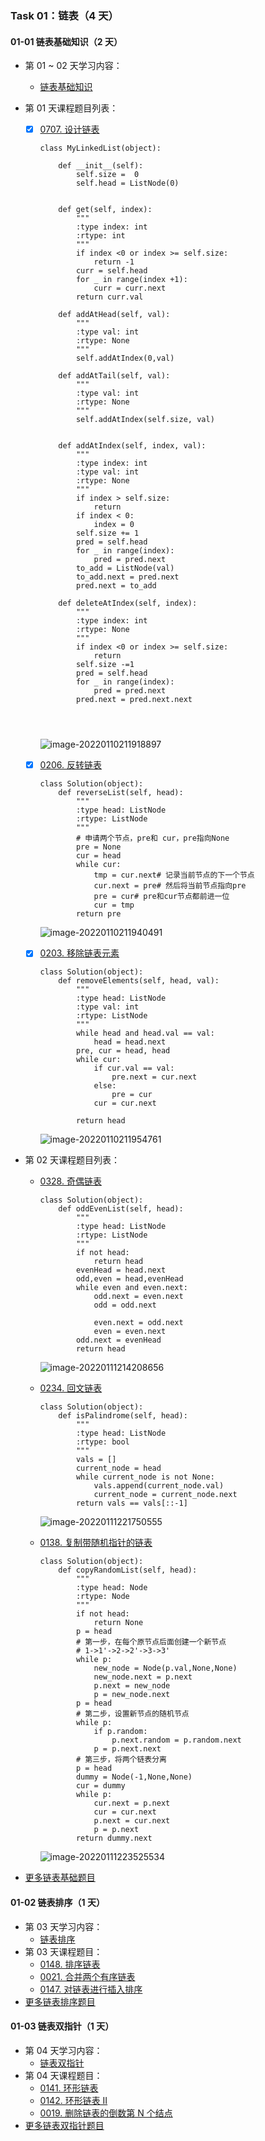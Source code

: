 
### Task 01：链表（4 天）

#### 01-01 链表基础知识（2 天）

- 第 01 ~ 02 天学习内容：
  - [链表基础知识](https://github.com/itcharge/LeetCode-Py/blob/main/Contents/02.Linked-List/01.Linked-List-Basic/01.Linked-List-Basic.md)
  
- 第 01 天课程题目列表：
  - [x] [0707. 设计链表](https://leetcode-cn.com/problems/design-linked-list/)
  
    ```
    class MyLinkedList(object):
    
        def __init__(self):
            self.size =  0
            self.head = ListNode(0)
    
    
        def get(self, index):
            """
            :type index: int
            :rtype: int
            """
            if index <0 or index >= self.size:
                return -1
            curr = self.head
            for _ in range(index +1):
                curr = curr.next
            return curr.val
    
        def addAtHead(self, val):
            """
            :type val: int
            :rtype: None
            """
            self.addAtIndex(0,val)
    
        def addAtTail(self, val):
            """
            :type val: int
            :rtype: None
            """
            self.addAtIndex(self.size, val)
     
    
        def addAtIndex(self, index, val):
            """
            :type index: int
            :type val: int
            :rtype: None
            """
            if index > self.size:
                return
            if index < 0:
                index = 0
            self.size += 1
            pred = self.head
            for _ in range(index):
                pred = pred.next
            to_add = ListNode(val)
            to_add.next = pred.next
            pred.next = to_add
    
        def deleteAtIndex(self, index):
            """
            :type index: int
            :rtype: None
            """
            if index <0 or index >= self.size:
                return 
            self.size -=1
            pred = self.head
            for _ in range(index):
                pred = pred.next
            pred.next = pred.next.next
    
      
     
    ```
  
    ![image-20220110211918897](img/Task1/image-20220110211918897-1820762.png)
  
  - [x] [0206. 反转链表](https://leetcode-cn.com/problems/reverse-linked-list/)
  
    ```
    class Solution(object):
    	def reverseList(self, head):
    		"""
    		:type head: ListNode
    		:rtype: ListNode
    		"""
    		# 申请两个节点，pre和 cur，pre指向None
    		pre = None
    		cur = head
    		while cur:
    			tmp = cur.next# 记录当前节点的下一个节点
    			cur.next = pre# 然后将当前节点指向pre
    			pre = cur# pre和cur节点都前进一位
    			cur = tmp
    		return pre
    ```
  
    ![image-20220110211940491](img/Task1/image-20220110211940491-1820782.png)
  
  - [x] [0203. 移除链表元素](https://leetcode-cn.com/problems/remove-linked-list-elements/)
  
    ```
    class Solution(object):
        def removeElements(self, head, val):
            """
            :type head: ListNode
            :type val: int
            :rtype: ListNode
            """
            while head and head.val == val:
                head = head.next
            pre, cur = head, head
            while cur:
                if cur.val == val:
                    pre.next = cur.next
                else:
                    pre = cur
                cur = cur.next
                
            return head
    ```
  
    
  
    ![image-20220110211954761](img/Task1/image-20220110211954761-1820795.png)
  
- 第 02 天课程题目列表：
  - [0328. 奇偶链表](https://leetcode-cn.com/problems/odd-even-linked-list/)
  
    ```
    class Solution(object):
        def oddEvenList(self, head):
            """
            :type head: ListNode
            :rtype: ListNode
            """
            if not head:
                return head
            evenHead = head.next
            odd,even = head,evenHead
            while even and even.next:
                odd.next = even.next
                odd = odd.next
    
                even.next = odd.next
                even = even.next
            odd.next = evenHead
            return head
    ```
  
    ![image-20220111214208656](img/Task1/image-20220111214208656-1908530.png)
  
  - [0234. 回文链表](https://leetcode-cn.com/problems/palindrome-linked-list/)
  
    ```
    class Solution(object):
        def isPalindrome(self, head):
            """
            :type head: ListNode
            :rtype: bool
            """
            vals = []
            current_node = head
            while current_node is not None:
                vals.append(current_node.val)
                current_node = current_node.next
            return vals == vals[::-1]
    ```
  
    ![image-20220111221750555](img/Task1/image-20220111221750555-1910671.png)
  
  - [0138. 复制带随机指针的链表](https://leetcode-cn.com/problems/copy-list-with-random-pointer/)
  
    ```
    class Solution(object):
        def copyRandomList(self, head):
            """
            :type head: Node
            :rtype: Node
            """
            if not head:
                return None
            p = head
            # 第一步，在每个原节点后面创建一个新节点
            # 1->1'->2->2'->3->3'
            while p:
                new_node = Node(p.val,None,None)
                new_node.next = p.next
                p.next = new_node
                p = new_node.next
            p = head
            # 第二步，设置新节点的随机节点
            while p:
                if p.random:
                    p.next.random = p.random.next
                p = p.next.next
            # 第三步，将两个链表分离
            p = head
            dummy = Node(-1,None,None)
            cur = dummy
            while p:
                cur.next = p.next
                cur = cur.next
                p.next = cur.next
                p = p.next
            return dummy.next
    ```
  
    ![image-20220111223525534](img/Task1/image-20220111223525534-1911726.png)
  
- [更多链表基础题目](https://github.com/itcharge/LeetCode-Py/blob/main/Contents/02.Linked-List/01.Linked-List-Basic/10.Linked-List-Basic-List.md)

#### 01-02 链表排序（1 天）

- 第 03 天学习内容：
  - [链表排序](https://github.com/itcharge/LeetCode-Py/blob/main/Contents/02.Linked-List/02.Linked-List-Sort/01.Linked-List-Sort.md)
- 第 03 天课程题目：
  - [0148. 排序链表](https://leetcode-cn.com/problems/sort-list/)
  - [0021. 合并两个有序链表](https://leetcode-cn.com/problems/merge-two-sorted-lists/)
  - [0147. 对链表进行插入排序](https://leetcode-cn.com/problems/insertion-sort-list/)
- [更多链表排序题目](https://github.com/itcharge/LeetCode-Py/blob/main/Contents/02.Linked-List/02.Linked-List-Sort/10.Linked-List-Sort-List.md)

#### 01-03 链表双指针（1 天）

- 第 04 天学习内容：
  - [链表双指针](https://github.com/itcharge/LeetCode-Py/blob/main/Contents/02.Linked-List/03.Linked-List-Two-Pointers/01.Linked-List-Two-Pointers.md)
- 第 04 天课程题目：
  - [0141. 环形链表](https://leetcode-cn.com/problems/linked-list-cycle/)
  - [0142. 环形链表 II](https://leetcode-cn.com/problems/linked-list-cycle-ii/)
  - [0019. 删除链表的倒数第 N 个结点](https://leetcode-cn.com/problems/remove-nth-node-from-end-of-list/)
- [更多链表双指针题目](https://github.com/itcharge/LeetCode-Py/blob/main/Contents/02.Linked-List/03.Linked-List-Two-Pointers/10.Linked-List-Two-Pointers-List.md)
